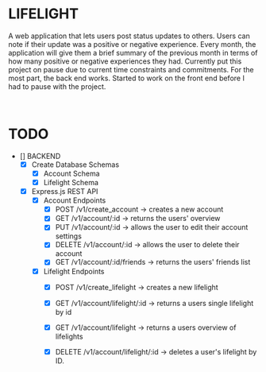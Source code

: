 # LIFELIGHT

A web application that lets users post status updates to others. Users can note if their update was a positive or negative experience. Every month, the application will give them a brief summary of the previous month in terms of how many positive or negative experiences they had. Currently put this project on pause due to current time constraints and commitments. For the most part, the back end works. Started to work on the front end before I had to pause with the project.

<br>

# TODO

- [] BACKEND
  - [X] Create Database Schemas
    - [X] Account Schema
    - [X] Lifelight Schema
  - [X] Express.js REST API
    - [X] Account Endpoints
      - [X] POST /v1/create_account -> creates a new account
      - [X] GET /v1/account/:id -> returns the users' overview
      - [X] PUT /v1/account/:id -> allows the user to edit their account settings
      - [X] DELETE /v1/account/:id -> allows the user to delete their account
      - [X] GET /v1/account/:id/friends -> returns the users' friends list
    - [X] Lifelight Endpoints
      - [X] POST /v1/create_lifelight -> creates a new lifelight
      - [X] GET /v1/account/lifelight/:id -> returns a users single lifelight by id
      - [X] GET /v1/account/lifelight -> returns a users overview of lifelights
      - [X] DELETE /v1/account/lifelight/:id -> deletes a user's lifelight by ID.
  
